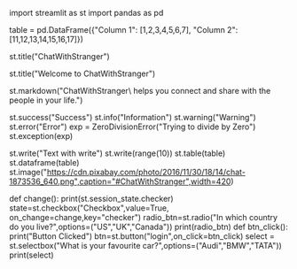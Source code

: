 import streamlit as st
import pandas as pd

table = pd.DataFrame({"Column 1": [1,2,3,4,5,6,7], "Column 2": [11,12,13,14,15,16,17]})

st.title("ChatWithStranger")
 
st.title("Welcome to ChatWithStranger")

st.markdown("ChatWithStranger\\ helps you connect and share with the people in your life.")

st.success("Success")
st.info("Information")
st.warning("Warning")
st.error("Error")
exp = ZeroDivisionError("Trying to divide by Zero")
st.exception(exp)

st.write("Text with write")
st.write(range(10))
st.table(table)
st.dataframe(table)
st.image("https://cdn.pixabay.com/photo/2016/11/30/18/14/chat-1873536_640.png",caption="#ChatWithStranger",width=420)

def change():
    print(st.session_state.checker)
state=st.checkbox("Checkbox",value=True, on_change=change,key="checker")
radio_btn=st.radio("In which country do you live?",options=("US","UK","Canada"))
print(radio_btn)
def btn_click():
    print("Button Clicked")
btn=st.button("login",on_click=btn_click)
select = st.selectbox("What is your favourite car?",options=("Audi","BMW","TATA"))
print(select)
